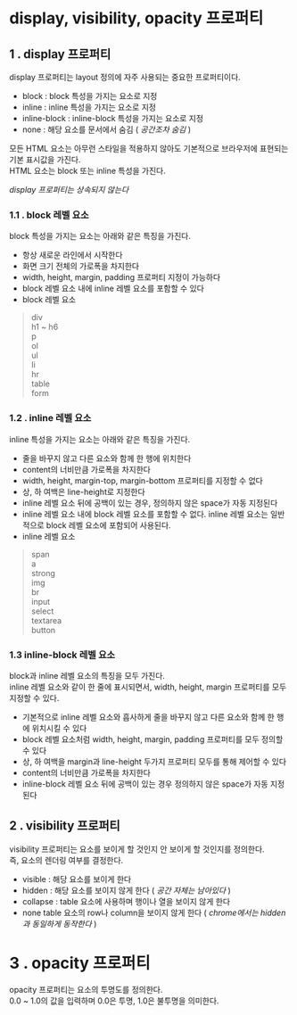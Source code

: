 # display, visibility, opacity 프로퍼티

## 1 . display 프로퍼티

display 프로퍼티는 layout 정의에 자주 사용되는 중요한 프로퍼티이다.
- block : block 특성을 가지는 요소로 지정
- inline : inline 특성을 가지는 요소로 지정
- inline-block : inline-block 특성을 가지는 요소로 지정
- none : 해당 요소를 문서에서 숨김 ( _공간조차 숨김_ )

모든 HTML 요소는 아무런 스타일을 적용하지 않아도 기본적으로 브라우저에 표현되는 기본 표시값을 가진다.   
HTML 요소는 block 또는 inline 특성을 가진다.

_display 프로퍼티는 상속되지 않는다_

### 1.1 . block 레벨 요소

block 특성을 가지는 요소는 아래와 같은 특징을 가진다.
- 항상 새로운 라인에서 시작한다
- 화면 크기 전체의 가로폭을 차지한다
- width, height, margin, padding 프로퍼티 지정이 가능하다
- block 레벨 요소 내에 inline 레벨 요소를 포함할 수 있다
- block 레벨 요소
> div   
> h1 ~ h6   
> p   
> ol    
> ul    
> li    
> hr    
> table   
> form

### 1.2 . inline 레벨 요소

inline 특성을 가지는 요소는 아래와 같은 특징을 가진다.
- 줄을 바꾸지 않고 다른 요소와 함께 한 행에 위치한다
- content의 너비만큼 가로폭을 차지한다
- width, height, margin-top, margin-bottom 프로퍼티를 지정할 수 없다
- 상, 하 여백은 line-height로 지정한다
- inline 레벨 요소 뒤에 공백이 있는 경우, 정의하지 않은 space가 자동 지정된다
- inline 레벨 요소 내에 block 레벨 요소를 포함할 수 없다. inline 레벨 요소는 일반적으로 block 레벨 요소에 포함되어 사용된다.
- inline 레벨 요소
> span    
> a   
> strong    
> img   
> br    
> input   
> select    
> textarea    
> button

### 1.3 inline-block 레벨 요소

block과 inline 레벨 요소의 특징을 모두 가진다.    
inline 레벨 요소와 같이 한 줄에 표시되면서, width, height, margin 프로퍼티를 모두 지정할 수 있다.
- 기본적으로 inline 레벨 요소와 흡사하게 줄을 바꾸지 않고 다른 요소와 함께 한 행에 위치시킬 수 있다
- block 레벨 요소처럼 width, height, margin, padding 프로퍼티를 모두 정의할 수 있다
- 상, 하 여백을 margin과 line-height 두가지 프로퍼티 모두를 통해 제어할 수 있다
- content의 너비만큼 가로폭을 차지한다
- inline-block 레벨 요소 뒤에 공백이 있는 경우 정의하지 않은 space가 자동 지정된다

## 2 . visibility 프로퍼티

visibility 프로퍼티는 요소를 보이게 할 것인지 안 보이게 할 것인지를 정의한다.   
즉, 요소의 렌더링 여부를 결정한다.
- visible : 해당 요소를 보이게 한다
- hidden : 해당 요소를 보이지 않게 한다 ( _공간 자체는 남아있다_ )
- collapse : table 요소에 사용하며 행이나 열을 보이지 않게 한다
- none table 요소의 row나 column을 보이지 않게 한다 ( _chrome에서는 hidden과 동일하게 동작한다_ )

# 3 . opacity 프로퍼티

opacity 프로퍼티는 요소의 투명도를 정의한다.    
0.0 ~ 1.0의 값을 입력하며 0.0은 투명, 1.0은 불투명을 의미한다.
